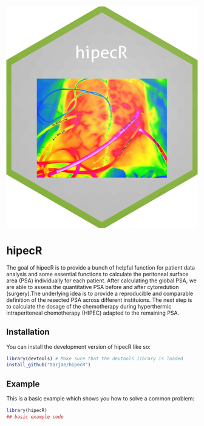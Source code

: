 
![hipecR_hex](www/hipecR_gray.png)

# hipecR

<!-- badges: start -->
<!-- badges: end -->

The goal of hipecR is to provide a bunch of helpful function for patient data analysis and some essential functions to calculate the peritoneal surface area (PSA) individually for each patient. After calculating the global PSA, we are able to assess the quantitative PSA before and after cytoredution (surgery).The underlying idea is to provide a reproducible and comparable definition of the resected PSA across different instituions. The next step is to calculate the dosage of the chemotherapy during hyperthermic intraperitoneal chemotherapy (HIPEC) adapted to the remaining PSA.

## Installation

You can install the development version of hipecR like so:

``` r
library(devtools) # Make sure that the devtools library is loaded
install_github("tarjae/hipecR")
```

## Example

This is a basic example which shows you how to solve a common problem:

``` r
library(hipecR)
## basic example code
```

